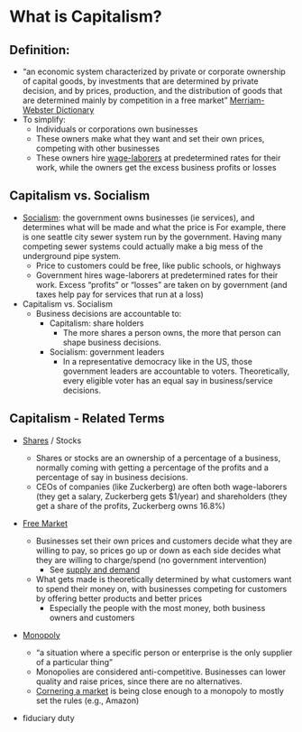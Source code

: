 # What is Capitalism?

## Definition:
- “an economic system characterized by private or corporate ownership of capital goods, by investments that are determined by private decision, and by prices, production, and the distribution of goods that are determined mainly by competition in a free market” [Merriam-Webster Dictionary](https://www.merriam-webster.com/dictionary/capitalism)
- To simplify:
  - Individuals or corporations own businesses
  - These owners make what they want and set their own prices, competing with other businesses
  - These owners hire [wage-laborers](https://en.wikipedia.org/wiki/Wage_labour) at predetermined rates for their work, while the owners get the excess business profits or losses

## Capitalism vs. Socialism
- [Socialism](https://www.merriam-webster.com/dictionary/socialism): the government owns businesses (ie services), and determines what will be made and what the price is
For example, there is one seattle city sewer system run by the government. Having many competing sewer systems could actually make a big mess of the underground pipe system.
  - Price to customers could be free, like public schools, or highways
  - Government hires wage-laborers at predetermined rates for their work. Excess “profits” or “losses” are taken on by government (and taxes help pay for services that run at a loss)
- Capitalism vs. Socialism
  - Business decisions are accountable to:
    - Capitalism: share holders
      - The more shares a person owns, the more that person can shape business decisions.
    - Socialism: government leaders
      - In a representative democracy like in the US, those government leaders are accountable to voters. Theoretically, every eligible voter has an equal say in business/service decisions.


## Capitalism - Related Terms
- [Shares](https://en.wikipedia.org/wiki/Share_(finance)) / Stocks
  - Shares or stocks are an ownership of a percentage of a business, normally coming with getting a percentage of the profits and a percentage of say in business decisions.
  - CEOs of companies (like Zuckerberg) are often both wage-laborers (they get a salary, Zuckerberg gets $1/year) and shareholders (they get a share of the profits, Zuckerberg owns 16.8%)
- [Free Market](https://en.wikipedia.org/wiki/Free_market)
  - Businesses set their own prices and customers decide what they are willing to pay, so prices go up or down as each side decides what they are willing to charge/spend (no government intervention)
    - See [supply and demand](https://en.wikipedia.org/wiki/Supply_and_demand)
  - What gets made is theoretically determined by what customers want to spend their money on, with businesses competing for customers by offering better products and better prices
    - Especially the people with the most money, both business owners and customers
- [Monopoly](https://en.wikipedia.org/wiki/Monopoly)
  - “a situation where a specific person or enterprise is the only supplier of a particular thing”
  - Monopolies are considered anti-competitive. Businesses can lower quality and raise prices, since there are no alternatives.
  - [Cornering a market](https://www.investopedia.com/terms/c/corneramarket.asp) is being close enough to a monopoly to mostly set the rules (e.g., Amazon)


- fiduciary duty
